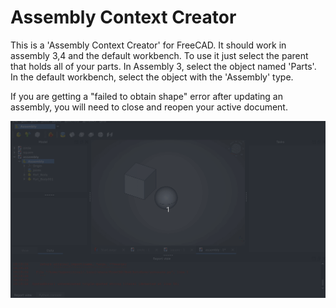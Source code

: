 # Assembly Context Creator

This is a 'Assembly Context Creator' for FreeCAD. It should work in assembly 3,4 and the default workbench. 
To use it just select the parent that holds all of your parts. In Assembly 3, select the object named 'Parts'.
In the default workbench, select the object with the 'Assembly' type.

If you are getting a "failed to obtain shape" error after updating an assembly, you will need to close and reopen your active document.

![](https://github.com/drwho495/freecad-assembly-context-macro/blob/main/example1.gif)
